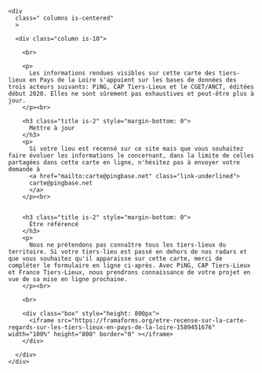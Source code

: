 <div id="demarche">

  <section id="intro" class="container">

    <div
      class=" columns is-centered" 
      >

      <div class="column is-10">

        <br>
        
        <p>
          Les informations rendues visibles sur cette carte des tiers-lieux en Pays de la Loire s'appuient sur les bases de données des trois acteurs suivants: PiNG, CAP Tiers-Lieux et le CGET/ANCT, éditées début 2020. Elles ne sont sûrement pas exhaustives et peut-être plus à jour. 
        </p><br>

        <h3 class="title is-2" style="margin-bottom: 0">
          Mettre à jour
        </h3>
        <p>
          Si votre lieu est recensé sur ce site mais que vous souhaitez faire évoluer les informations le concernant, dans la limite de celles partagées dans cette carte en ligne, n'hésitez pas à envoyer votre demande à 
          <a href="mailto:carte@pingbase.net" class="link-underlined">
          carte@pingbase.net
          </a>
        </p><br>


        <h3 class="title is-2" style="margin-bottom: 0">
          Être référencé
        </h3>
        <p>
          Nous ne prétendons pas connaître tous les tiers-lieux du territoire. Si votre tiers-lieu est passé en dehors de nos radars et que vous souhaitez qu'il apparaisse sur cette carte, merci de compléter le formulaire en ligne ci-après. Avec PiNG, CAP Tiers-Lieux et France Tiers-Lieux, nous prendrons connaissance de votre projet en vue de sa mise en ligne prochaine.
        </p><br>

        <br>

        <div class="box" style="height: 800px">
          <iframe src="https://framaforms.org/etre-recense-sur-la-carte-regards-sur-les-tiers-lieux-en-pays-de-la-loire-1589451676" width="100%" height="800" border="0" ></iframe>
        </div>

      </div>
    </div>

  </section>

  <br>
  <br>
  <br>
  <br>
  <br>
  <br>

</p>
